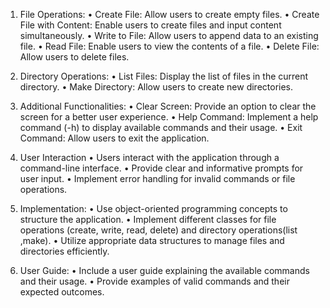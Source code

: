 1.	File Operations:
•	Create File: Allow users to create empty files.
•	Create File with Content: Enable users to create files and input content simultaneously.
•	Write to File: Allow users to append data to an existing file.
•	Read File: Enable users to view the contents of a file.
•	Delete File: Allow users to delete files.

2.	Directory Operations:
•	List Files: Display the list of files in the current directory.
•	Make Directory: Allow users to create new directories.

3.	Additional Functionalities:
•	Clear Screen: Provide an option to clear the screen for a better user experience.
•	Help Command: Implement a help command (-h) to display available commands and their usage.
•	Exit Command: Allow users to exit the application.

4.	User Interaction
•	Users interact with the application through a command-line interface.
•	Provide clear and informative prompts for user input.
•	Implement error handling for invalid commands or file operations.

5.	Implementation:
•	Use object-oriented programming concepts to structure the application.
•	Implement different classes for file operations (create, write, read, delete) and directory operations(list ,make).
•	Utilize appropriate data structures to manage files and directories efficiently.
6.	User Guide:
•	Include a user guide explaining the available commands and their usage.
•	Provide examples of valid commands and their expected outcomes.
